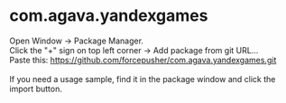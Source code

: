 # com.agava.yandexgames

Open Window -> Package Manager.<br>
Click the "+" sign on top left corner -> Add package from git URL...<br>
Paste this: https://github.com/forcepusher/com.agava.yandexgames.git<br>
<br>
If you need a usage sample, find it in the package window and click the import button.<br>
